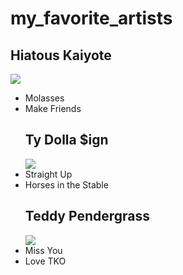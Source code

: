  <h1> my_favorite_artists </h1>


   <h2> Hiatous Kaiyote </h2>

   <image src="https://th.bing.com/th/id/OIP.f1MjEisV9oc5Li53tIKcDgAAAA?rs=1&pid=ImgDetMain">

  <ul>
      <li> Molasses </li>
      <li> Make Friends </li>
  

  <h2> Ty Dolla $ign </h2>

  <image src=" https://2.bp.blogspot.com/-lgX1tL5IzG4/Wy2pwGNvHKI/AAAAAAAAPgc/0tgFZYtqM_IUgDXaJn8JcrmK1phbVNbEACLcBGAs/s1600/new-ty-dolla-sign-1200x800-4.png">

  
   <li> Straight Up </li>
    <li> Horses in the Stable </li>


 <h2> Teddy Pendergrass </h2>

  <image src="https://upload.wikimedia.org/wikipedia/commons/thumb/7/7e/Teddy_Pendergrass_(1979).jpg/440px-Teddy_Pendergrass_(1979).jpg">

 <li> Miss You </li> 
 <li> Love TKO 
 
  

